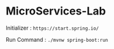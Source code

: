 # MicroServices-Lab

Initializer : `https://start.spring.io/`

Run Command : `./mvnw spring-boot:run`
